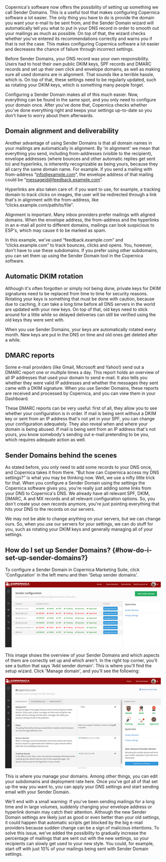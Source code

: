 Copernica's software now offers the possibility of setting up something
we call Sender Domains. This is a useful tool that makes configuring
Copernica software a lot easier. The only thing you have to do is
provide the domain you want your e-mail to be sent from, and the Sender
Domain wizard will automatically tell you what to put in your DNS record
in order to smooth out your mailings as much as possible. On top of
that, the wizard checks whether you've entered its recommendations
correctly and warns you if that is not the case. This makes configuring
Copernica software a lot easier and decreases the chance of failure
through incorrect settings.

Before Sender Domains, your DNS record was your own responsibility.
Users had to host their own public DKIM keys, SPF records and DMARC
records and set up their own click and envelope domains, as well as
making sure all used domains are in alignment. That sounds like a
terrible hassle, which is. On top of that, these settings need to be
regularly updated, such as rotating your DKIM keys, which is something
many people forget.

Configuring a Sender Domain makes all of this much easier. Now,
everything can be found in the same spot, and you only need to configure
your domain once. After you've done that, Copernica checks whether
you've done everything right and keeps your settings up-to-date so you
don't have to worry about them afterwards.

Domain alignment and deliverability
-----------------------------------

Another advantage of using Sender Domains is that all domain names in
your mailings are automatically in alignment. By 'in alignment' we mean
that everything you send, including from-addresses (visible to the
recipient), envelope addresses (where bounces and other automatic
replies get sent to) and hyperlinks, is inherently recognizable as being
yours, because they all carry the same domain name. For example. if you
send a mailing with from-address “info@example.com”, the envelope
address of that mailing could be “messageid@feedback.example.com”.

Hyperlinks are also taken care of: if you want to use, for example, a
tracking domain to track clicks on images, the user will be redirected
through a link that's in alignment with the from-address, like
“clicks.example.com/path/to/file”.

Alignment is important. Many inbox providers prefer mailings with
aligned domains. When the envelope address, the from-address and the
hyperlinks in an e-mail all point to different domains, mailings can
look suspicious to ESP's, which may cause it to be marked as spam.

In this example, we've used “feedback.example.com” and
“clicks.example.com” to track bounces, clicks and opens. You, however,
don't have to use these subdomains. If you prefer using other
subdomains, you can set them up using the Sender Domain tool in the
Copernica software.

Automatic DKIM rotation
-----------------------

Although it's often forgotten or simply not being done, private keys for
DKIM signatures need to be replaced from time to time for security
reasons. Rotating your keys is something that must be done with caution,
because due to caching, it can take a long time before all DNS servers
in the world are updated with your new keys. On top of that, old keys
need to stick around for a little while so delayed deliveries can still
be verified using the old keys they were sent with.

When you use Sender Domains, your keys are automatically rotated every
month. New keys are put in the DNS on time and old ones get deleted
after a while.

DMARC reports
-------------

Some e-mail providers (like Gmail, Microsoft and Yahoo!) send out a
DMARC report one or multiple times a day. This report holds an overview
of all IP addresses that used your domain to send e-mail. It also tells
you whether they were valid IP addresses and whether the messages they
sent came with a DKIM signature. When you use Sender Domains, these
reports are received and processed by Copernica, and you can view them
in your Dashboard.

These DMARC reports can be very useful: first of all, they allow you to
see whether your configuration is in order. If mail is being sent
without a DKIM key or sent from an IP address that's not yet in your
SPF, you can change your configuration adequately. They also reveal when
and where your domain is being abused. If mail is being sent from an IP
address that's not yours, you know somebody's sending out e-mail
pretending to be you, which requires adequate action as well.

Sender Domains behind the scenes
--------------------------------

As stated before, you only need to add some records to your DNS once,
and Copernica takes it from there. “But how can Copernica access my DNS
settings?” is what you may be thinking now. Well, we use a nifty little
trick for that. When you configure a Sender Domain using the settings
the Copernica software gives you, you're really just adding some links
from your DNS to Copernica's DNS. We already have all relevant SPF,
DKIM, DMARC, A and MX records and all relevant configuration options.
So, you don't create your own records anymore, you're just pointing
everything that hits your DNS to the records on our servers.

We may not be able to change anything on your servers, but we can change
ours. So, when you use our servers for your settings, we can do stuff
for you, such as rotating your DKIM keys and generally managing all of
your settings.

How do I set up Sender Domains? {#how-do-i-set-up-sender-domains?}
-------------------------------

To configure a Sender Domain in Copernica Marketing Suite, click
'Configuration' in the left menu and then 'Setup sender domains'.

![List of sender domains](../images/list-klein.jpg)

This image shows the overview of your Sender Domains and which aspects
of them are correctly set up and which aren't. In the right top corner,
you'll see a button that says 'Add sender domain'. This is where you'll
find the setup wizard. Click 'Manage domain', and you'll see the
following:

![Sender domain management dashboard](../images/manage-klein.jpg)

This is where you manage your domains. Among other things, you can edit
your subdomains and deployment rate here. Once you've got all of that
set up the way you want to, you can apply your DNS settings and start
sending email with your Sender Domain.

We'll end with a small warning: If you've been sending mailings for a
long time and in large volumes, suddenly changing your envelope address
or hyperlink domain may catch their attention. Although the new Sender
Domain settings are likely just as good or even better than your old
settings, it could happen that automatic scripts get blocked by the big
e-mail providers because sudden change can be a sign of malicious
intentions. To solve this issue, we've added the possibility to
gradually increase the percentage of mailings that are sent out with the
new settings, so your recipients can slowly get used to your new style.
You could, for example, start off with just 10% of your mailings being
sent with Sender Domain settings.
